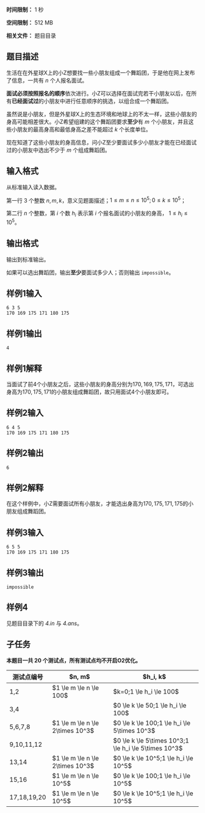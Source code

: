 


**时间限制：** 1 秒 


**空间限制：** 512 MB

**相关文件：** 题目目录





## 题目描述

生活在在外星球X上的小Z想要找一些小朋友组成一个舞蹈团，于是他在网上发布了信息，一共有 $n$ 个人报名面试。

**面试必须按照报名的顺序**依次进行。小Z可以选择在面试完若干小朋友以后，在所有**已经面试过**的小朋友中进行任意顺序的挑选，以组合成一个舞蹈团。

虽然说是小朋友，但是外星球X上的生态环境和地球上的不太一样，这些小朋友的身高可能相差很大。小Z希望组建的这个舞蹈团要求**至少**有 $m$ 个小朋友，并且这些小朋友的最高身高和最低身高之差不能超过 $k$ 个长度单位。

现在知道了这些小朋友的身高信息，问小Z至少要面试多少小朋友才能在已经面试过的小朋友中选出不少于 $m$ 个组成舞蹈团。

## 输入格式

从标准输入读入数据。

第一行 $3$ 个整数 $n,m,k$，意义见题面描述；$1 \le m \le n \le 10^{5}; 0 \le k \le 10^{5}$；

第二行 $n$ 个整数，第 $i$ 个数 $h_i$ 表示第 $i$ 个报名面试的小朋友的身高， $1 \le h_i \le 10^{5}$。

## 输出格式

输出到标准输出。

如果可以选出舞蹈团，输出**至少**要面试多少人；否则输出 `impossible`。






## 样例1输入

```plain
6 3 5
170 169 175 171 180 175

```



## 样例1输出

```plain
4

```


## 样例1解释
当面试了前$4$个小朋友之后，这些小朋友的身高分别为$170,169,175,171$，可选出身高为$170,175,171$的小朋友组成舞蹈团，故只用面试$4$个小朋友即可。






## 样例2输入

```plain
6 4 5
170 169 175 171 180 175

```



## 样例2输出

```plain
6

```


## 样例2解释
在这个样例中，小Z需要面试所有小朋友，才能选出身高为$170,175,171,175$的小朋友组成舞蹈团。






## 样例3输入

```plain
6 5 5
170 169 175 171 180 175

```



## 样例3输出

```plain
impossible

```


## 样例4

见题目目录下的 *4.in* 与 *4.ans*。

## 子任务

**本题目一共 $20$ 个测试点，所有测试点均不开启O2优化。**

 
	


<table class="table table-bordered"><thead><tr><th rowspan="1">测试点编号</th><th rowspan="1">$n, m$</th><th rowspan="1">$h_i, k$</th></tr></thead><tbody><tr><td rowspan="1">1,2</td><td rowspan="1">$1 \le m \le n \le 100$</td><td rowspan="1">$k=0;1 \le h_i \le 100$</td></tr><tr><td rowspan="1">3,4</td><td rowspan="3">$1 \le m \le n \le 2\times 10^3$</td><td rowspan="1">$0 \le k \le 50;1 \le h_i \le 100$</td></tr><tr><td rowspan="1">5,6,7,8</td><td rowspan="1">$0 \le k \le 100;1 \le h_i \le 5\times 10^3$</td></tr><tr><td rowspan="1">9,10,11,12</td><td rowspan="1">$0 \le k \le 5\times 10^3;1 \le h_i \le 5\times 10^3$</td></tr><tr><td rowspan="1">13,14</td><td rowspan="1">$1 \le m \le n \le 2\times 10^3$</td><td rowspan="1">$0 \le k \le 10^5;1 \le h_i \le 10^5$</td></tr><tr><td rowspan="1">15,16</td><td rowspan="1">$1 \le m \le n \le 10^5$</td><td rowspan="1">$0 \le k \le 100;1 \le h_i \le 10^5$</td></tr><tr><td rowspan="1">17,18,19,20</td><td rowspan="1">$1 \le m \le n \le 10^5$</td><td rowspan="1">$0 \le k \le 10^5;1 \le h_i \le 10^5$</td></tr></tbody></table> 